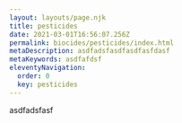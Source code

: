 ```yaml
---
layout: layouts/page.njk
title: pesticides
date: 2021-03-01T16:56:07.256Z
permalink: biocides/pesticides/index.html
metaDescription: asdfadsfasdfasdfasfdasf
metaKeywords: asdfafdsf
eleventyNavigation:
  order: 0
  key: pesticides
---
```

asdfadsfasf